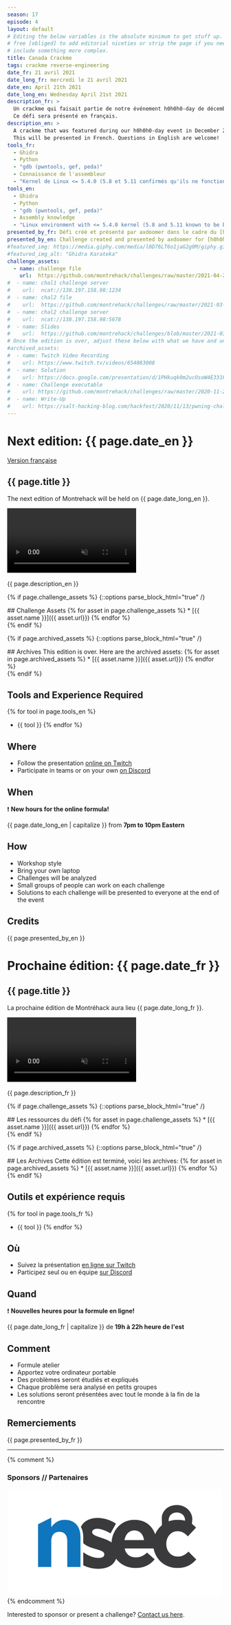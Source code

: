 ```yaml
---
season: 17
episode: 4
layout: default
# Editing the below variables is the absolute minimum to get stuff up. Feel
# free [obliged] to add editorial niceties or strip the page if you need to
# include something more complex.
title: Canada Crackme
tags: crackme reverse-engineering
date_fr: 21 avril 2021
date_long_fr: mercredi le 21 avril 2021
date_en: April 21th 2021
date_long_en: Wednesday April 21st 2021
description_fr: >
  Un crackme qui faisait partie de notre événement h0h0h0-day de décembre 2020.
  Ce défi sera présenté en français.
description_en: >
  A crackme that was featured during our h0h0h0-day event in December 2020.
  This will be presented in French. Questions in English are welcome!
tools_fr: 
  - Ghidra
  - Python
  - "gdb (pwntools, gef, peda)"
  - Connaissance de l'assembleur
  - "Kernel de Linux <= 5.4.0 (5.8 et 5.11 confirmés qu'ils ne fonctionnent pas)"
tools_en: 
  - Ghidra
  - Python
  - "gdb (pwntools, gef, peda)"
  - Assembly knowledge
  - "Linux environment with <= 5.4.0 kernel (5.8 and 5.11 known to be buggy)"
presented_by_fr: Défi créé et présenté par axdoomer dans le cadre du [h0h0h0day 2020](https://montrehack.ca/2020/12/16/h0h0h0day-challenge-exchange.html)
presented_by_en: Challenge created and presented by axdoomer for [h0h0h0day 2020](https://montrehack.ca/2020/12/16/h0h0h0day-challenge-exchange.html)
#featured_img: https://media.giphy.com/media/l0D76LT6o1jaG2g0M/giphy.gif
#featured_img_alt: "Ghidra Karateka"
challenge_assets:
  - name: challenge file
    url:  https://github.com/montrehack/challenges/raw/master/2021-04-21_canada-crackme/canada
#  - name: chal1 challenge server
#    url:  ncat://138.197.158.98:1234
#  - name: chal2 file
#    url:  https://github.com/montrehack/challenges/raw/master/2021-03-17_hackfest-pwn/chal2
#  - name: chal2 challenge server
#    url:  ncat://138.197.158.98:5678
#  - name: Slides
#    url:  https://github.com/montrehack/challenges/blob/master/2021-03-17_hackfest-pwn/montreahack.pdf
# Once the edition is over, adjust these below with what we have and uncomment
#archived_assets:
#  - name: Twitch Video Recording
#    url: https://www.twitch.tv/videos/654083008
#  - name: Solution
#    url: https://docs.google.com/presentation/d/1PHkuqk0m2ucOsoW4E331F965g9PFOz75Ci5-RLQpGAM/edit#slide=id.g89ba1ca4f6_0_211
#  - name: Challenge executable
#    url: https://github.com/montrehack/challenges/raw/master/2020-11-25_defcon-b3s23/challenge/b3s23
#  - name: Write-Up
#    url: https://salt-hacking-blog.com/hackfest/2020/11/13/pwning-challenges-Hackfest-2020.html
---
```


# Next edition: {{ page.date_en }}

[Version française](#french)

## {{ page.title }}

The next edition of Montrehack will be held on {{ page.date_long_en }}.

<video muted autoplay loop>
    <source src="/images/21-04_ghidra-karate.mp4" type="video/mp4">
</video>

{{ page.description_en }}

{% if page.challenge_assets %}
{::options parse_block_html="true" /}
<div class="assets">
## Challenge Assets
{% for asset in page.challenge_assets %}
* [{{ asset.name }}]({{ asset.url}})
{% endfor %}
</div>
{% endif %}

{% if page.archived_assets %}
{::options parse_block_html="true" /}
<div class="archives">
## Archives
This edition is over. Here are the archived assets:
{% for asset in page.archived_assets %}
* [{{ asset.name }}]({{ asset.url}})
{% endfor %}
</div>
{% endif %}

## Tools and Experience Required

{% for tool in page.tools_en %}
* {{ tool }}
{% endfor %}

## Where

* Follow the presentation [online on Twitch](https://twitch.tv/montrehack/)
* Participate in teams or on your own [on Discord](https://discord.gg/4qfFwPX)

## When

:heavy_exclamation_mark: **New hours for the online formula!**

{{ page.date_long_en | capitalize }} from **7pm to 10pm Eastern**

## How

* Workshop style
* Bring your own laptop
* Challenges will be analyzed
* Small groups of people can work on each challenge
* Solutions to each challenge will be presented to everyone at the end of the event

## Credits

{{ page.presented_by_en }}


<a id="french"></a>
# Prochaine édition: {{ page.date_fr }}

## {{ page.title }}

La prochaine édition de Montréhack aura lieu {{ page.date_long_fr }}.

<video muted autoplay loop>
    <source src="/images/21-04_ghidra-karate.mp4" type="video/mp4">
</video>

{{ page.description_fr }}

{% if page.challenge_assets %}
{::options parse_block_html="true" /}
<div class="assets">
## Les ressources du défi
{% for asset in page.challenge_assets %}
* [{{ asset.name }}]({{ asset.url}})
{% endfor %}
</div>
{% endif %}

{% if page.archived_assets %}
{::options parse_block_html="true" /}
<div class="archives">
## Les Archives
Cette édition est terminé, voici les archives:
{% for asset in page.archived_assets %}
* [{{ asset.name }}]({{ asset.url}})
{% endfor %}
</div>
{% endif %}

## Outils et expérience requis

{% for tool in page.tools_fr %}
* {{ tool }}
{% endfor %}

## Où

* Suivez la présentation [en ligne sur Twitch](https://twitch.tv/montrehack/)
* Participez seul ou en équipe [sur Discord](https://discord.gg/4qfFwPX)

## Quand

:heavy_exclamation_mark: **Nouvelles heures pour la formule en ligne!**

{{ page.date_long_fr | capitalize }} de **19h à 22h heure de l'est**

## Comment

* Formule atelier
* Apportez votre ordinateur portable
* Des problèmes seront étudiés et expliqués
* Chaque problème sera analysé en petits groupes
* Les solutions seront présentées avec tout le monde à la fin de la rencontre

## Remerciements

{{ page.presented_by_fr }}



<hr/>

{% comment %}
### Sponsors // Partenaires

[![NorthSec](/images/nsec_logo.png)](https://nsec.io/)
{% endcomment %}

Interested to sponsor or present a challenge? [Contact us here](https://docs.google.com/forms/d/e/1FAIpQLSecc0vfe3pIwMJjIBCYW4G43ZwtagwVESu_qHKnglnBc3R3ww/viewform?usp=sf_link).
